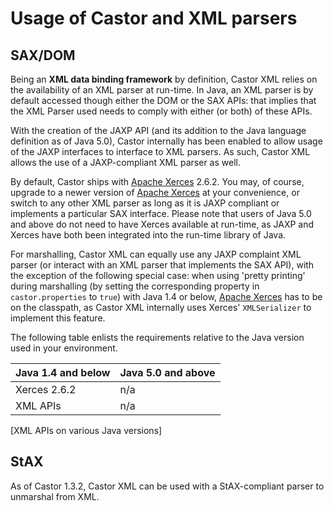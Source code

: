 Usage of Castor and XML parsers
===============================

SAX/DOM
-------

Being an **XML data binding framework** by definition, Castor XML relies
on the availability of an XML parser at run-time. In Java, an XML parser
is by default accessed though either the DOM or the SAX APIs: that
implies that the XML Parser used needs to comply with either (or both)
of these APIs.

With the creation of the JAXP API (and its addition to the Java language
definition as of Java 5.0), Castor internally has been enabled to allow
usage of the JAXP interfaces to interface to XML parsers. As such,
Castor XML allows the use of a JAXP-compliant XML parser as well.

By default, Castor ships with [Apache
Xerces](http://xml.apache.org/xerces) 2.6.2. You may, of course, upgrade
to a newer version of [Apache Xerces](http://xml.apache.org/xerces) at
your convenience, or switch to any other XML parser as long as it is
JAXP compliant or implements a particular SAX interface. Please note
that users of Java 5.0 and above do not need to have Xerces available at
run-time, as JAXP and Xerces have both been integrated into the run-time
library of Java.

For marshalling, Castor XML can equally use any JAXP complaint XML
parser (or interact with an XML parser that implements the SAX API),
with the exception of the following special case: when using 'pretty
printing' during marshalling (by setting the corresponding property in
`castor.properties` to `true`) with Java 1.4 or below, [Apache
Xerces](http://xml.apache.org/xerces) has to be on the classpath, as
Castor XML internally uses Xerces' `XMLSerializer` to implement this
feature.

The following table enlists the requirements relative to the Java
version used in your environment.

| Java 1.4 and below   | Java 5.0 and above
| -------------------- | --------------------
|  Xerces 2.6.2        | n/a
|  XML APIs            | n/a
[XML APIs on various Java versions]

StAX
----

As of Castor 1.3.2, Castor XML can be used with a StAX-compliant parser
to unmarshal from XML.
